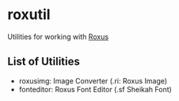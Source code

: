 # roxutil
Utilities for working with [Roxus](https://github.com/bit-turtle/roxus)
## List of Utilities
* roxusimg: Image Converter (.ri: Roxus Image)
* fonteditor: Roxus Font Editor (.sf Sheikah Font)
